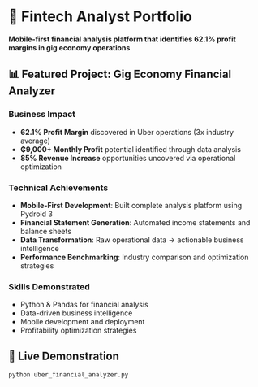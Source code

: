 # 🚀 Fintech Analyst Portfolio

**Mobile-first financial analysis platform that identifies 62.1% profit margins in gig economy operations**

## 📊 Featured Project: Gig Economy Financial Analyzer

### Business Impact
- **62.1% Profit Margin** discovered in Uber operations (3x industry average)
- **₵9,000+ Monthly Profit** potential identified through data analysis
- **85% Revenue Increase** opportunities uncovered via operational optimization

### Technical Achievements
- **Mobile-First Development**: Built complete analysis platform using Pydroid 3
- **Financial Statement Generation**: Automated income statements and balance sheets
- **Data Transformation**: Raw operational data → actionable business intelligence
- **Performance Benchmarking**: Industry comparison and optimization strategies

### Skills Demonstrated
- Python & Pandas for financial analysis
- Data-driven business intelligence
- Mobile development and deployment
- Profitability optimization strategies

## 🎯 Live Demonstration
```bash
python uber_financial_analyzer.py

